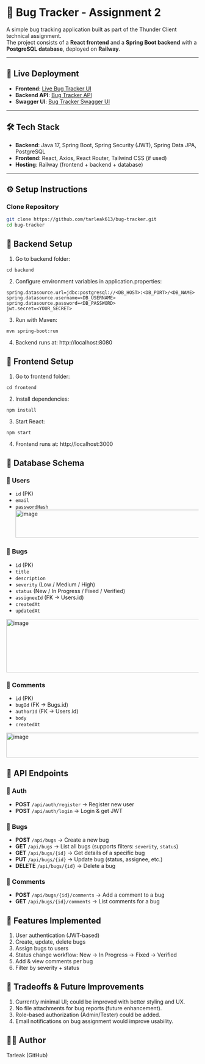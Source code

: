 # 🐞 Bug Tracker - Assignment 2

A simple bug tracking application built as part of the Thunder Client technical assignment.  
The project consists of a **React frontend** and a **Spring Boot backend** with a **PostgreSQL database**, deployed on **Railway**.

---

## 🚀 Live Deployment

- **Frontend**: [Live Bug Tracker UI](https://bug-tracker-frontend-production.up.railway.app)  
- **Backend API**: [Bug Tracker API](https://bug-tracker-production-ce38.up.railway.app)
- **Swagger UI**: [Bug Tracker Swagger UI](https://bug-tracker-production-ce38.up.railway.app/swagger-ui/index.html#/)  

---

## 🛠️ Tech Stack

- **Backend**: Java 17, Spring Boot, Spring Security (JWT), Spring Data JPA, PostgreSQL  
- **Frontend**: React, Axios, React Router, Tailwind CSS (if used)  
- **Hosting**: Railway (frontend + backend + database)  

---

## ⚙️ Setup Instructions

### Clone Repository
```bash
git clone https://github.com/tarleak613/bug-tracker.git
cd bug-tracker
```

## 🔧 Backend Setup

1. Go to backend folder:
```
cd backend
``` 
2. Configure environment variables in application.properties:
```
spring.datasource.url=jdbc:postgresql://<DB_HOST>:<DB_PORT>/<DB_NAME>
spring.datasource.username=<DB_USERNAME>
spring.datasource.password=<DB_PASSWORD>
jwt.secret=<YOUR_SECRET>
```

3. Run with Maven:
```
mvn spring-boot:run
```

4. Backend runs at: http://localhost:8080

## 🎨 Frontend Setup

1. Go to frontend folder:

```
cd frontend
```

2. Install dependencies:

```
npm install
```

3. Start React:
```
npm start
```

4. Frontend runs at: http://localhost:3000

## 📂 Database Schema

### 🧑 Users
- `id` (PK)
- `email`
- `passwordHash`
  <img width="524" height="73" alt="image" src="https://github.com/user-attachments/assets/f18395e7-c627-4fa6-837b-d1524472a27b" />


### 🐞 Bugs
- `id` (PK)
- `title`
- `description`
- `severity` (Low / Medium / High)
- `status` (New / In Progress / Fixed / Verified)
- `assigneeId` (FK → Users.id)
- `createdAt`
- `updatedAt`
<img width="926" height="140" alt="image" src="https://github.com/user-attachments/assets/681c5c43-1010-492c-ad84-1fbd81fa2d03" />

### 💬 Comments
- `id` (PK)
- `bugId` (FK → Bugs.id)
- `authorId` (FK → Users.id)
- `body`
- `createdAt`
<img width="507" height="65" alt="image" src="https://github.com/user-attachments/assets/cba684ed-b8db-4245-82ee-f3b1334e695b" />

## 🔌 API Endpoints

### 🛂 Auth
- **POST** `/api/auth/register` → Register new user
- **POST** `/api/auth/login` → Login & get JWT

### 🐞 Bugs
- **POST** `/api/bugs` → Create a new bug
- **GET** `/api/bugs` → List all bugs (supports filters: `severity`, `status`)
- **GET** `/api/bugs/{id}` → Get details of a specific bug
- **PUT** `/api/bugs/{id}` → Update bug (status, assignee, etc.)
- **DELETE** `/api/bugs/{id}` → Delete a bug

### 💬 Comments
- **POST** `/api/bugs/{id}/comments` → Add a comment to a bug
- **GET** `/api/bugs/{id}/comments` → List comments for a bug


## 🐛 Features Implemented

1. User authentication (JWT-based)
2. Create, update, delete bugs
3. Assign bugs to users
4. Status change workflow: New → In Progress → Fixed → Verified
5. Add & view comments per bug
6. Filter by severity + status

## 📌 Tradeoffs & Future Improvements

1. Currently minimal UI; could be improved with better styling and UX.
2. No file attachments for bug reports (future enhancement).
3. Role-based authorization (Admin/Tester) could be added.
4. Email notifications on bug assignment would improve usability.

## 👨‍💻 Author

Tarleak (GitHub)
